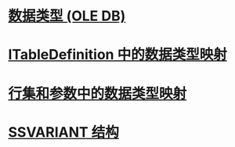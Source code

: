 # [数据类型 (OLE DB)](data-types-ole-db.md)
# [ITableDefinition 中的数据类型映射](data-type-mapping-in-itabledefinition.md)
# [行集和参数中的数据类型映射](data-type-mapping-in-rowsets-and-parameters.md)
# [SSVARIANT 结构](ssvariant-structure.md)
